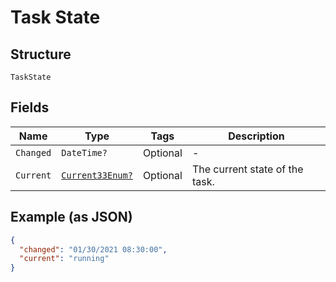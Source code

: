 
# Task State

## Structure

`TaskState`

## Fields

| Name | Type | Tags | Description |
|  --- | --- | --- | --- |
| `Changed` | `DateTime?` | Optional | - |
| `Current` | [`Current33Enum?`](../../doc/models/current-33-enum.md) | Optional | The current state of the task. |

## Example (as JSON)

```json
{
  "changed": "01/30/2021 08:30:00",
  "current": "running"
}
```

